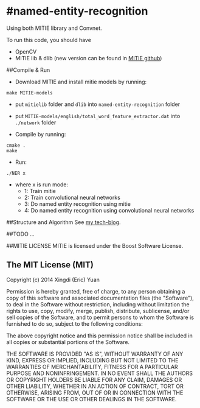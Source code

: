 #named-entity-recognition
=====================

Using both MITIE library and Convnet.

To run this code, you should have 
* OpenCV
* MITIE lib & dlib (new version can be found in [MITIE github](https://github.com/mit-nlp/MITIE))

##Compile & Run

* Download MITIE and install mitie models by running:
```
make MITIE-models
```
* put ```mitielib``` folder and ```dlib``` into ```named-entity-recognition``` folder
* put ```MITIE-models/english/total_word_feature_extractor.dat``` into ```./network``` folder

* Compile by running:
```
cmake .
make
```
* Run: 
```
./NER x
```
* where x is run mode:
  - 1: Train mitie
  - 2: Train convolutional neural networks
  - 3: Do named entity recognition using mitie
  - 4: Do named entity recognition using convolutional neural networks

##Structure and Algorithm
See [my tech-blog](http://eric-yuan.me/ner_1).

##TODO
...

##MITIE LICENSE
MITIE is licensed under the Boost Software License.

The MIT License (MIT)
------------------

Copyright (c) 2014 Xingdi (Eric) Yuan

Permission is hereby granted, free of charge, to any person obtaining a copy
of this software and associated documentation files (the "Software"), to deal
in the Software without restriction, including without limitation the rights
to use, copy, modify, merge, publish, distribute, sublicense, and/or sell
copies of the Software, and to permit persons to whom the Software is
furnished to do so, subject to the following conditions:

The above copyright notice and this permission notice shall be included in
all copies or substantial portions of the Software.

THE SOFTWARE IS PROVIDED "AS IS", WITHOUT WARRANTY OF ANY KIND, EXPRESS OR
IMPLIED, INCLUDING BUT NOT LIMITED TO THE WARRANTIES OF MERCHANTABILITY,
FITNESS FOR A PARTICULAR PURPOSE AND NONINFRINGEMENT. IN NO EVENT SHALL THE
AUTHORS OR COPYRIGHT HOLDERS BE LIABLE FOR ANY CLAIM, DAMAGES OR OTHER
LIABILITY, WHETHER IN AN ACTION OF CONTRACT, TORT OR OTHERWISE, ARISING FROM,
OUT OF OR IN CONNECTION WITH THE SOFTWARE OR THE USE OR OTHER DEALINGS IN
THE SOFTWARE.